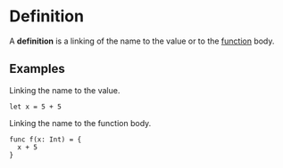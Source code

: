 # Definition

A **definition** is a linking of the name to the value or to the [function](/en/ride/functions/) body.

## Examples

Linking the name to the value.

``` ride
let x = 5 + 5
```

Linking the name to the function body.

``` ride
func f(x: Int) = {
  x + 5
}
```
